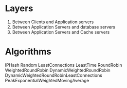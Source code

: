 # Layers
1. Between Clients and Application servers
2. Between Application Servers and database servers
3. Between Application Servers and Cache servers

# Algorithms
IPHash
Random
LeastConnections
LeastTime
RoundRobin
WeightedRoundRobin
DynamicWeightedRoundRobin
DynamicWeightedRoundRobinLeastConnections
PeakExponentialWeightedMovingAverage

